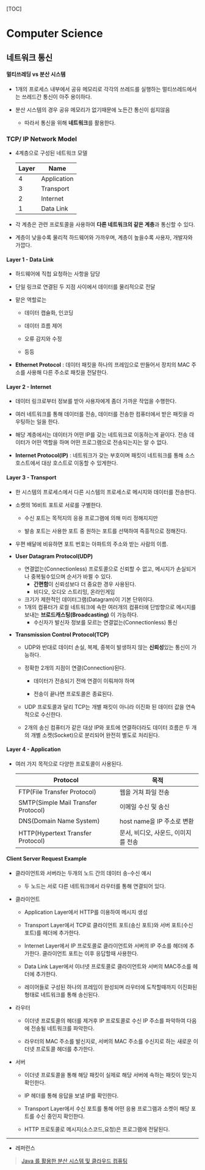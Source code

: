 [TOC]

# Computer Science

## 네트워크 통신

#### 멀티쓰레딩 vs 분산 시스템

- 1개의 프로세스 내부에서 공유 메모리로 각각의 쓰레드를 실행하는 멀티쓰레드에서는 쓰레드간 통신이 아주 용이하다.

- 분산 시스템의 경우 공유 메모리가 없기때문에 노든간 통신이 쉽지않음
  
  - 따라서 통신을 위해 **네트워크**를 활용한다.

### TCP/ IP Network Model

- 4계층으로 구성된 네트워크 모델
  
  | Layer | Name        |
  | ----- | ----------- |
  | 4     | Application |
  | 3     | Transport   |
  | 2     | Internet    |
  | 1     | Data Link   |

- 각 계층은 관련 프로토콜을 사용하여 **다른 네트워크의 같은 계층**과 통신할 수 있다.

- 계층이 낮을수록 물리적 하드웨어와 가까우며, 계층이 높을수록 사용자, 개발자와 가깝다.

#### Layer 1 - Data Link

- 하드웨어에 직첩 요청하는 사항을 담당

- 단일 링크로 연결된 두 지점 사이에서 데이터를 물리적으로 전달

- 맡은 역할로는
  
  - 데이터 캡슐화, 인코딩
  
  - 데이터 흐름 제어
  
  - 오류 감지와 수정
  
  - 등등

- **Ethernet Protocol** : 데이터 패킷을 하나의 프레임으로 만들어서 장치의 MAC 주소를 사용해 다른 주소로 패킷을 전달한다. 

#### Layer 2 - Internet

- 데이터 링크로부터 정보를 받아 사용자에게 좀더 가까운 작업을 수행한다.

- 여러 네트워크를 통해 데이터를 전송, 데이터를 전송한 컴퓨터에서 받은 패킷을 라우팅하는 일을 한다.

- 해당 계층에서는 데이터가 어떤 IP를 갖는 네트워크로 이동하는게 끝이다. 전송 데이터가 어떤 역할을 하며 어떤 프로그램으로 전송되는지는 알 수 없다.

- **Internet Protocol(IP)** : 네트워크가 갖는 부호이며 패킷이 네트워크를 통해 소스 호스트에서 대상 호스트로 이동할 수 있게한다.

#### Layer 3 - Transport

- 한 시스템의 프로세스에서 다른 시스템의 프로세스로 메시지와 데이터를 전송한다.

- 소켓의 16비트 포트로 서로를 구별한다.
  
  - 수신 포트는 목적지의 응용 프로그램에 의해 미리 정해지지만
  
  - 발송 포트는 사용한 포트 중 원하는 포트를 선택하여 즉흥적으로 정해진다.

- 우편 배달에 비유하면 포트 번호는 아파트의 주소와 받는 사람의 이름.

- **User Datagram Protocol(UDP)**
  
  - 연결없는(Connectionless) 프로토콜으로 신뢰할 수 없고, 메시지가 손실되거나 중복될수있으며 순서가 바뀔 수 있다.
    - **간편함**이 신뢰성보다 더 중요한 경우 사용된다.
    - 비디오, 오디오 스트리밍, 온라인게임
  - 크기가 제한적인 데이터그램(Datagram)이 기본 단위이다.
  - 1개의 컴퓨터가 로컬 네트워크에 속한 여러개의 컴퓨터에 단방향으로 메시지를 보내는 **브로드캐스팅(Broadcasting)** 이 가능하다.
    - 수신자가 발신자 정보를 모르는 연결없는(Connectionless) 통신

- **Transmission Control Protocol(TCP)**
  
  - UDP와 반대로 데이터 손실, 복제, 중복이 발생하지 않는 **신뢰성**있는 통신이 가능하다.
  
  - 정확한 2개의 지점이 연결(Connection)된다.
    
    - 데이터가 전송되기 전에 연결이 이뤄져야 하며
    
    - 전송이 끝나면 프로토콜은 종료된다. 
  
  - UDP 프로토콜과 달리 TCP는 개별 패킷이 아니라 이진화 된 데이터 값을 연속적으로 수신한다.
  
  - 2개의 송신 컴퓨터가 같은 대상 IP와 포트에 연결하더라도 데이터 흐름은 두 개의 개별 소켓(Socket)으로 분리되어 완전히 별도로 처리된다.

#### Layer 4 - Application

- 여러 가지 목적으로 다양한 프로토콜이 사용된다.
  
  | Protocol                            | 목적                    |
  | ----------------------------------- | --------------------- |
  | FTP(File Transfer Protocol)         | 웹을 거쳐 파일 전송           |
  | SMTP(Simple Mail Transfer Protocol) | 이메일 수신 및 송신           |
  | DNS(Domain Name System)             | host name을 IP 주소로 변환  |
  | HTTP(Hypertext Transfer Protocol)   | 문서, 비디오, 사운드, 이미지를 전송 |

#### Client Server Request Example

- 클라이언트와 서버라는 두개의 노드 간의 데이터 송-수신 예시
  
  - 두 노드는 서로 다른 네트워크에서 라우터를 통해 연결되어 있다.

- 클라이언트 
  
  - Application Layer에서 HTTP를 이용하여 메시지 생성
  
  - Transport Layer에서 TCP로 클라이언트 포트(송신 포트)와 서버 포트(수신 포트)를 헤더에 추가한다.
  
  - Internet Layer에서 IP 프로토콜로 클라이언트와 서버의 IP 주소를 헤더에 추가한다. 클라이언트 포트는 이후 응답할때 사용한다.
  
  - Data Link Layer에서 이너넷 프로토콜로 클라이언트와 서버의 MAC주소를 헤더에 추가한다.
  
  - 레이어들로 구성된 하나의 프레임이 완성되며 라우터에 도착할때까지 이진화된 형태로 네트워크를 통해 송신된다.

- 라우터
  
  - 이더넷 프로토콜의 헤더를 제거후 IP 프로토콜로 수신 IP 주소를 파악하여 다음에 전송될 네트워크를 파악한다.
  
  - 라우터의 MAC 주소를 발신지로, 서버의 MAC 주소를 수신지로 하는 새로운 이더넷 프로토콜 헤더를 추가한다.

- 서버
  
  - 이더넷 프로토콜을 통해 해당 패킷이 실제로 해당 서버에 속하는 패킷이 맞는지 확인한다.
  
  - IP 헤더를 통해 응답을 보낼 IP를 확인한다.
  
  - Transport Layer에서 수신 포트를 통해 어떤 응용 프로그램과 소켓이 해당 포트를 수신 중인지 확인한다.
  
  - HTTP 프로토콜로 메시지(소스코드,요청)은 프로그램에 전달된다.

---

- 레퍼런스

> [Java 를 활용한 분산 시스템 및 클라우드 컴퓨팅](https://www.udemy.com/course/java-distributed-system/)
